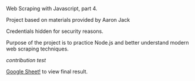Web Scraping with Javascript, part 4.

Project based on materials provided by Aaron Jack

Credentials hidden for security reasons.

Purpose of the project is to practice Node.js and better understand modern web scraping techniques.

*contribution test*

[Google Sheet!](https://docs.google.com/spreadsheets/d/1Rjp0G53TJZHPMftACUZtPGZbvRJZ5tWMpjz00NowOA4/edit?usp=sharing) to view final result.
